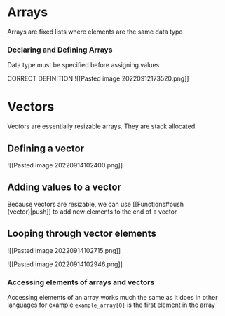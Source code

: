 # Arrays
Arrays are fixed lists where elements are the same data type

### Declaring and Defining Arrays
Data type must be specified before assigning values

CORRECT DEFINITION
![[Pasted image 20220912173520.png]]

# Vectors
Vectors are essentially resizable arrays. They are stack allocated. 
## Defining a vector
![[Pasted image 20220914102400.png]]

## Adding values to a vector
Because vectors are resizable, we can use [[Functions#push (vector)|push]] to add new elements to the end of a vector

## Looping through vector elements
![[Pasted image 20220914102715.png]]

![[Pasted image 20220914102946.png]]
### Accessing elements of arrays and vectors
Accessing elements of an array works much the same as it does in other languages
for example `example_array[0]` is the first element in the array
